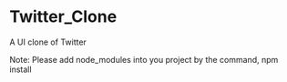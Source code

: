 # Twitter_Clone
A UI clone of Twitter

Note:
Please add node_modules into you project by the command,
  npm install
